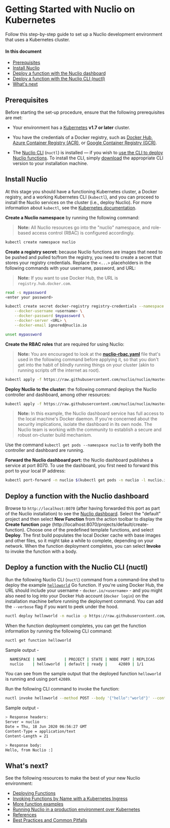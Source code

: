 # Getting Started with Nuclio on Kubernetes

Follow this step-by-step guide to set up a Nuclio development environment that uses a Kubernetes cluster.

#### In this document

- [Prerequisites](#prerequisites)
- [Install Nuclio](#install-nuclio)
- [Deploy a function with the Nuclio dashboard](#deploy-a-function-with-the-nuclio-dashboard)
- [Deploy a function with the Nuclio CLI (nuctl)](#deploy-a-function-with-the-nuclio-cli)
- [What's next](#whats-next)

## Prerequisites

Before starting the set-up procedure, ensure that the following prerequisites are met:

- Your environment has a [Kubernetes](https://kubernetes.io) **v1.7 or later** cluster.

- You have the credentials of a Docker registry, such as [Docker Hub](https://hub.docker.com/), [Azure Container Registry (ACR)](https://azure.microsoft.com/services/container-registry/), or [Google Container Registry (GCR)](https://cloud.google.com/container-registry/).

- The [Nuclio CLI](/docs/reference/nuctl/nuctl.md) (`nuctl`) is installed &mdash; if you wish to [use the CLI to deploy Nuclio functions](#deploy-a-function-with-the-nuclio-cli).
    To install the CLI, simply [download](https://github.com/nuclio/nuclio/releases) the appropriate CLI version to your installation machine.

## Install Nuclio

At this stage you should have a functioning Kubernetes cluster, a Docker registry, and a working Kubernetes CLI (`kubectl`), and you can proceed to install the Nuclio services on the cluster (i.e., deploy Nuclio). For more information about `kubectl`, see the [Kubernetes documentation](https://kubernetes.io/docs/user-guide/kubectl-overview/).

**Create a Nuclio namespace** by running the following command:

> **Note:** All Nuclio resources go into the "nuclio" namespace, and role-based access control (RBAC) is configured accordingly.

```sh
kubectl create namespace nuclio
```

**Create a registry secret:** because Nuclio functions are images that need to be pushed and pulled to/from the registry, you need to create a secret that stores your registry credentials.
Replace the `<...>` placeholders in the following commands with your username, password, and URL:
> **Note:** If you want to use Docker Hub, the URL is `registry.hub.docker.com`.

```sh
read -s mypassword
<enter your password>

kubectl create secret docker-registry registry-credentials --namespace nuclio \
    --docker-username <username> \
    --docker-password $mypassword \
    --docker-server <URL> \
    --docker-email ignored@nuclio.io

unset mypassword
```

**Create the RBAC roles** that are required for using Nuclio:
> **Note:** You are encouraged to look at the [**nuclio-rbac.yaml**](https://github.com/nuclio/nuclio/blob/master/hack/k8s/resources/nuclio-rbac.yaml) file that's used in the following command before applying it, so that you don't get into the habit of blindly running things on your cluster (akin to running scripts off the internet as root).

```sh
kubectl apply -f https://raw.githubusercontent.com/nuclio/nuclio/master/hack/k8s/resources/nuclio-rbac.yaml
```

**Deploy Nuclio to the cluster:** the following command deploys the Nuclio controller and dashboard, among other resources:

```sh
kubectl apply -f https://raw.githubusercontent.com/nuclio/nuclio/master/hack/k8s/resources/nuclio.yaml
```

> **Note:** In this example, the Nuclio dashboard service has full access to the local machine's Docker daemon. If you're concerned about the security implications, isolate the dashboard in its own node. The Nuclio team is working with the community to establish a secure and robust on-cluster build mechanism.

Use the command `kubectl get pods --namespace nuclio` to verify both the controller and dashboard are running.

**Forward the Nuclio dashboard port:** the Nuclio dashboard publishes a service at port 8070. To use the dashboard, you first need to forward this port to your local IP address:
```sh
kubectl port-forward -n nuclio $(kubectl get pods -n nuclio -l nuclio.io/app=dashboard -o jsonpath='{.items[0].metadata.name}') 8070:8070
```

<a id="deploy-a-function-with-the-nuclio-dashboard"></a>
## Deploy a function with the Nuclio dashboard

Browse to `http://localhost:8070` (after having forwarded this port as part of the Nuclio installation) to see the [Nuclio dashboard](/README.md#dashboard).
Select the "default" project and then select **New Function** from the action toolbar to display the **Create function** page (http://localhost:8070/projects/default/create-function).
Choose one of the predefined template functions, and select **Deploy**. 
The first build populates the local Docker cache with base images and other files, so it might take a while to complete, depending on your network.
When the function deployment completes, you can select **Invoke** to invoke the function with a body.

<a id="deploy-a-function-with-the-nuclio-cli"></a>
## Deploy a function with the Nuclio CLI (nuctl)

Run the following Nuclio CLI (`nuctl`) command from a command-line shell to deploy the example [`helloworld`](/hack/examples/golang/helloworld/helloworld.go) Go function.
If you're using Docker Hub, the URL should include your username - `docker.io/<username>` - and you might also need to log into your Docker Hub account (`docker login`) on the installation machine before running the deployment command.
You can add the `--verbose` flag if you want to peek under the hood.
```sh
nuctl deploy helloworld -n nuclio -p https://raw.githubusercontent.com/nuclio/nuclio/master/hack/examples/golang/helloworld/helloworld.go --registry <URL>
```

When the function deployment completes, you can get the function information by running the following CLI command:
```sh
nuctl get function helloworld
```
Sample output -
```sh
  NAMESPACE | NAME        | PROJECT | STATE | NODE PORT | REPLICAS  
  nuclio    | helloworld  | default | ready |     42089 | 1/1   
```
You can see from the sample output that the deployed function `helloworld` is running and using port `42089`.

Run the following CLI command to invoke the function:
```sh
nuctl invoke helloworld --method POST --body '{"hello":"world"}' --content-type "application/json"
```
Sample output -
```sh
> Response headers:
Server = nuclio
Date = Thu, 18 Jun 2020 06:56:27 GMT
Content-Type = application/text
Content-Length = 21

> Response body:
Hello, from Nuclio :]
```

## What's next?

See the following resources to make the best of your new Nuclio environment:

- [Deploying Functions](/docs/tasks/deploying-functions.md)
- [Invoking Functions by Name with a Kubernetes Ingress](/docs/concepts/k8s/function-ingress.md)
- [More function examples](/hack/examples/README.md)
- [Running Nuclio in a production environment over Kubernetes](/docs/setup/k8s/running-in-production-k8s.md)
- [References](/docs/reference)
- [Best Practices and Common Pitfalls](/docs/concepts/best-practices-and-common-pitfalls.md)


